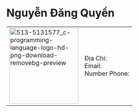 <h1>Nguyễn Đăng Quyền</h1>
<table border="0">
  <tr>
    <td>
      <img width="180" height="200" alt="513-5131577_c-programming-language-logo-hd-png-download-removebg-preview" src="https://github.com/user-attachments/assets/d79dedf9-0164-4fb8-9c93-93923e9452d9" 
  relign="left" />
    </td>
    <td>
      Địa Chỉ:<br>
      Email:<br>
      Number Phone:<br>
    </td>
  </tr>
</table>







